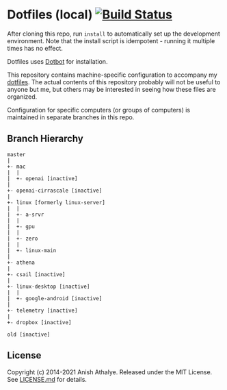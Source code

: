 # Dotfiles (local) [![Build Status](https://github.com/anishathalye/dotfiles-local/workflows/CI/badge.svg)](https://github.com/anishathalye/dotfiles-local/actions?query=workflow%3ACI)

After cloning this repo, run `install` to automatically set up the development
environment. Note that the install script is idempotent - running it multiple
times has no effect.

Dotfiles uses [Dotbot][dotbot] for installation.

This repository contains machine-specific configuration to accompany my
[dotfiles][dotfiles]. The actual contents of this repository probably will not
be useful to anyone but me, but others may be interested in seeing how these
files are organized.

Configuration for specific computers (or groups of computers) is maintained in
separate branches in this repo.

Branch Hierarchy
----------------

```
master
|
+- mac
|  |
|  +- openai [inactive]
|
+- openai-cirrascale [inactive]
|
+- linux [formerly linux-server]
|  |
|  +- a-srvr
|  |
|  +- gpu
|  |
|  +- zero
|  |
|  +- linux-main
|
+- athena
|
+- csail [inactive]
|
+- linux-desktop [inactive]
|  |
|  +- google-android [inactive]
|
+- telemetry [inactive]
|
+- dropbox [inactive]

old [inactive]
```

License
-------

Copyright (c) 2014-2021 Anish Athalye. Released under the MIT License. See
[LICENSE.md][license] for details.

[dotbot]: https://github.com/anishathalye/dotbot
[dotfiles]: https://github.com/anishathalye/dotfiles
[license]: LICENSE.md
